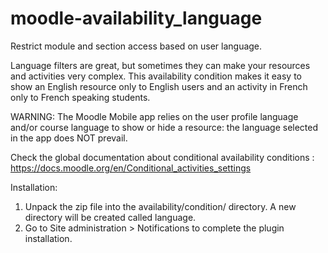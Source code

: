 moodle-availability_language
======================================

Restrict module and section access based on user language.

Language filters are great, but sometimes they can make your resources and activities very complex. 
This availability condition makes it easy to show an English resource only to English users and an
activity in French only to French speaking students.

WARNING: The Moodle Mobile app relies on the user profile language and/or course language to show or hide a resource: the language selected in the app does NOT prevail.

Check the global documentation about conditional availability conditions : https://docs.moodle.org/en/Conditional_activities_settings

Installation:

1. Unpack the zip file into the availability/condition/ directory. A new directory will be created called language.
2. Go to Site administration > Notifications to complete the plugin installation.
